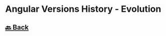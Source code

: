 <h1>Angular Versions History - Evolution</h1>

<h2><a href="https://github.com/sanjay9616/Angular/blob/master/README.md"> 🔙 Back</a></h2>
